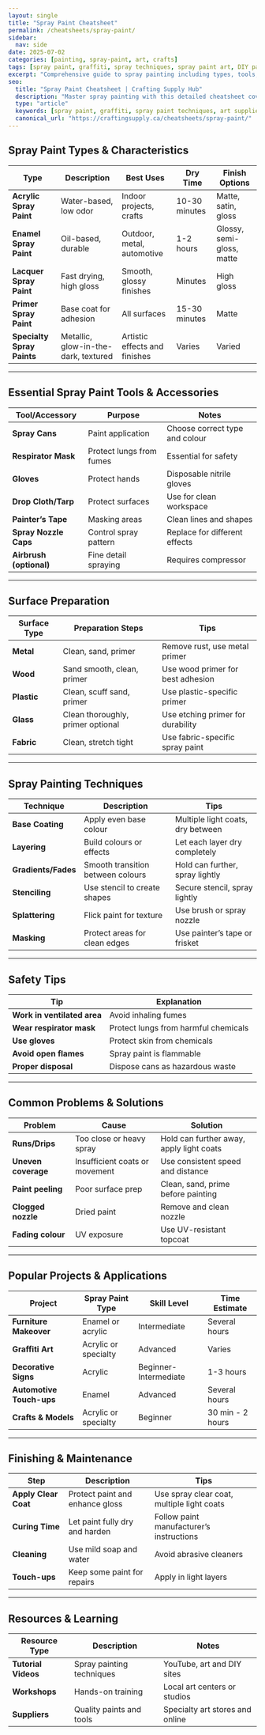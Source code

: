 ```yaml
---
layout: single
title: "Spray Paint Cheatsheet"
permalink: /cheatsheets/spray-paint/
sidebar:
  nav: side
date: 2025-07-02
categories: [painting, spray-paint, art, crafts]
tags: [spray paint, graffiti, spray techniques, spray paint art, DIY painting, cheatsheet]
excerpt: "Comprehensive guide to spray painting including types, tools, techniques, surface preparation, and safety tips for artists and DIYers."
seo:
  title: "Spray Paint Cheatsheet | Crafting Supply Hub"
  description: "Master spray painting with this detailed cheatsheet covering paint types, tools, application techniques, surface prep, and safety best practices."
  type: "article"
  keywords: [spray paint, graffiti, spray paint techniques, art supplies, DIY painting]
  canonical_url: "https://craftingsupply.ca/cheatsheets/spray-paint/"
---
```


## Spray Paint Types & Characteristics

| Type                 | Description                       | Best Uses                         | Dry Time         | Finish Options            |
|----------------------|---------------------------------|----------------------------------|------------------|---------------------------|
| **Acrylic Spray Paint** | Water-based, low odor            | Indoor projects, crafts           | 10-30 minutes    | Matte, satin, gloss       |
| **Enamel Spray Paint** | Oil-based, durable               | Outdoor, metal, automotive        | 1-2 hours       | Glossy, semi-gloss, matte |
| **Lacquer Spray Paint**| Fast drying, high gloss          | Smooth, glossy finishes           | Minutes         | High gloss                |
| **Primer Spray Paint** | Base coat for adhesion           | All surfaces                     | 15-30 minutes    | Matte                     |
| **Specialty Spray Paints** | Metallic, glow-in-the-dark, textured | Artistic effects and finishes     | Varies          | Varied                    |

---

## Essential Spray Paint Tools & Accessories

| Tool/Accessory       | Purpose                           | Notes                          |
|----------------------|---------------------------------|--------------------------------|
| **Spray Cans**        | Paint application                | Choose correct type and colour  |
| **Respirator Mask**   | Protect lungs from fumes         | Essential for safety           |
| **Gloves**            | Protect hands                   | Disposable nitrile gloves      |
| **Drop Cloth/Tarp**   | Protect surfaces                | Use for clean workspace        |
| **Painter’s Tape**    | Masking areas                   | Clean lines and shapes         |
| **Spray Nozzle Caps** | Control spray pattern           | Replace for different effects  |
| **Airbrush (optional)**| Fine detail spraying            | Requires compressor            |

---

## Surface Preparation

| Surface Type         | Preparation Steps                | Tips                          |
|----------------------|---------------------------------|-------------------------------|
| **Metal**             | Clean, sand, primer             | Remove rust, use metal primer |
| **Wood**              | Sand smooth, clean, primer      | Use wood primer for best adhesion |
| **Plastic**           | Clean, scuff sand, primer       | Use plastic-specific primer   |
| **Glass**             | Clean thoroughly, primer optional| Use etching primer for durability |
| **Fabric**            | Clean, stretch tight            | Use fabric-specific spray paint|

---

## Spray Painting Techniques

| Technique            | Description                     | Tips                          |
|----------------------|---------------------------------|-------------------------------|
| **Base Coating**      | Apply even base colour            | Multiple light coats, dry between |
| **Layering**          | Build colours or effects          | Let each layer dry completely |
| **Gradients/Fades**   | Smooth transition between colours| Hold can further, spray lightly|
| **Stenciling**        | Use stencil to create shapes     | Secure stencil, spray lightly |
| **Splattering**       | Flick paint for texture          | Use brush or spray nozzle     |
| **Masking**           | Protect areas for clean edges    | Use painter’s tape or frisket |

---

## Safety Tips

| Tip                  | Explanation                    |
|----------------------|--------------------------------|
| **Work in ventilated area** | Avoid inhaling fumes             |
| **Wear respirator mask**  | Protect lungs from harmful chemicals |
| **Use gloves**           | Protect skin from chemicals     |
| **Avoid open flames**    | Spray paint is flammable        |
| **Proper disposal**      | Dispose cans as hazardous waste |

---

## Common Problems & Solutions

| Problem              | Cause                          | Solution                      |
|----------------------|--------------------------------|-------------------------------|
| **Runs/Drips**        | Too close or heavy spray        | Hold can further away, apply light coats |
| **Uneven coverage**   | Insufficient coats or movement  | Use consistent speed and distance |
| **Paint peeling**     | Poor surface prep               | Clean, sand, prime before painting |
| **Clogged nozzle**    | Dried paint                    | Remove and clean nozzle       |
| **Fading colour**      | UV exposure                   | Use UV-resistant topcoat     |

---

## Popular Projects & Applications

| Project              | Spray Paint Type              | Skill Level       | Time Estimate         |
|----------------------|------------------------------|-------------------|-----------------------|
| **Furniture Makeover** | Enamel or acrylic             | Intermediate      | Several hours         |
| **Graffiti Art**      | Acrylic or specialty          | Advanced          | Varies                |
| **Decorative Signs**  | Acrylic                      | Beginner-Intermediate | 1-3 hours            |
| **Automotive Touch-ups** | Enamel                     | Advanced          | Several hours         |
| **Crafts & Models**   | Acrylic or specialty          | Beginner          | 30 min - 2 hours      |

---

## Finishing & Maintenance

| Step                 | Description                    | Tips                          |
|----------------------|--------------------------------|-------------------------------|
| **Apply Clear Coat** | Protect paint and enhance gloss | Use spray clear coat, multiple light coats |
| **Curing Time**      | Let paint fully dry and harden | Follow paint manufacturer’s instructions |
| **Cleaning**         | Use mild soap and water        | Avoid abrasive cleaners       |
| **Touch-ups**        | Keep some paint for repairs    | Apply in light layers         |

---

## Resources & Learning

| Resource Type        | Description                    | Notes                          |
|----------------------|--------------------------------|-------------------------------|
| **Tutorial Videos**   | Spray painting techniques      | YouTube, art and DIY sites    |
| **Workshops**         | Hands-on training              | Local art centers or studios  |
| **Suppliers**         | Quality paints and tools       | Specialty art stores and online|
